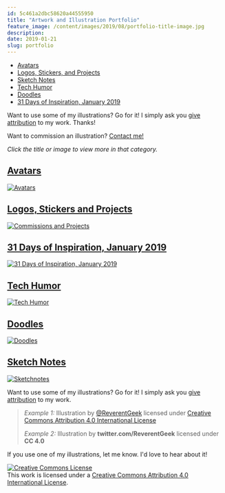```yaml
---
id: 5c461a2dbc58620a44555950
title: "Artwork and Illustration Portfolio"
feature_image: /content/images/2019/08/portfolio-title-image.jpg
description:
date: 2019-01-21
slug: portfolio
---
```


* [Avatars](/avatars/)
* [Logos, Stickers, and Projects](/illustrations/)
* [Sketch Notes](/sketch-notes/)
* [Tech Humor](/tech-humor/)
* [Doodles](/doodles/)
* [31 Days of Inspiration, January 2019](/31-days-of-inspiration-january-2019/)

Want to use some of my illustrations? Go for it! I simply ask you [give attribution](https://creativecommons.org/use-remix/attribution/) to my work. Thanks!

Want to commission an illustration? [Contact me!](mailto:david@reverentgeek.com)

_Click the title or image to view more in that category._

## [Avatars](/avatars/)

[![Avatars](/content/images/avatars/000-avatar-gallery-featured.jpg)](/avatars/)

## [Logos, Stickers and Projects](/illustrations)

[![Commissions and Projects](/content/images/2019/08/undergroundjs-banner.jpg)](/illustrations)

## [31 Days of Inspiration, January 2019](/31-days-of-inspiration-january-2019/)

[![31 Days of Inspiration, January 2019](/content/images/2019/01/31DOI-19-a-a-milne-3.png)](/31-days-of-inspiration-january-2019/)

## [Tech Humor](/tech-humor/)

[![Tech Humor](/content/images/2019/01/employees-must-wash.PNG)](/tech-humor/)

## [Doodles](/doodles/)

[![Doodles](/content/images/2019/01/IMG_5113.jpg)](/doodles/)

## [Sketch Notes](/sketch-notes/)

[![Sketchnotes](/content/images/sketch-notes/that-tx-2022-keynote-gblock.jpg)](/sketch-notes/)

Want to use some of my illustrations? Go for it! I simply ask you [give attribution](https://creativecommons.org/use-remix/get-permission/) to my work.

> _Example 1:_ Illustration by [@ReverentGeek](https://twitter.com/reverentgeek) licensed under [Creative Commons Attribution 4.0 International License](http://creativecommons.org/licenses/by/4.0/)
>
> _Example 2:_ Illustration by **twitter.com/ReverentGeek** licensed under **CC 4.0**

If you use one of my illustrations, let me know. I'd love to hear about it!

[![Creative Commons License](https://i.creativecommons.org/l/by/4.0/88x31.png)](http://creativecommons.org/licenses/by/4.0/)  
This work is licensed under a [Creative Commons Attribution 4.0 International License](http://creativecommons.org/licenses/by/4.0/).
